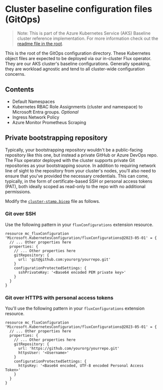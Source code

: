 # Cluster baseline configuration files (GitOps)

> Note: This is part of the Azure Kubernetes Service (AKS) Baseline cluster reference implementation. For more information check out the [readme file in the root](../README.md).

This is the root of the GitOps configuration directory. These Kubernetes object files are expected to be deployed via our in-cluster Flux operator. They are our AKS cluster's baseline configurations. Generally speaking, they are workload agnostic and tend to all cluster-wide configuration concerns.

## Contents

- Default Namespaces
- Kubernetes RBAC Role Assignments (cluster and namespace) to Microsoft Entra groups. *Optional*
- Ingress Network Policy
- Azure Monitor Prometheus Scraping

## Private bootstrapping repository

Typically, your bootstrapping repository wouldn't be a public-facing repository like this one, but instead a private GitHub or Azure DevOps repo. The Flux operator deployed with the cluster supports private Git repositories as your bootstrapping source. In addition to requiring network line of sight to the repository from your cluster's nodes, you'll also need to ensure that you've provided the necessary credentials. This can come, typically, in the form of certificate-based SSH or personal access tokens (PAT), both ideally scoped as read-only to the repo with no additional permissions.

Modify the [`cluster-stamp.bicep`](../workload-team/cluster-stamp.bicep) file as follows.

### Git over SSH

Use the following pattern in your `fluxConfigurations` extension resource.

```bicep
resource mc_fluxConfiguration 'Microsoft.KubernetesConfiguration/fluxConfigurations@2023-05-01' = {
  // ... Other properties here
  properties: {
    // ... Other properties here
    gitRepository: {
      url: 'git@github.com:yourorg/yourrepo.git'
    }
    configurationProtectedSettings: {
      sshPrivateKey: '<Base64 encoded PEM private key>'
    }
  }
}
```

### Git over HTTPS with personal access tokens

You'll use the following pattern in your `fluxConfigurations` extension resource.

```bicep
resource mc_fluxConfiguration 'Microsoft.KubernetesConfiguration/fluxConfigurations@2023-05-01' = {
  // ... Other properties here
  properties: {
    // ... Other properties here
    gitRepository: {
      url: 'https://github.com/yourorg/yourrepo.git'
      httpsUser: '<Username>'
    }
    configurationProtectedSettings: {
      httpsKey: '<Base64 encoded, UTF-8 encoded Personal Access Token>'
    }
  }
}
```
